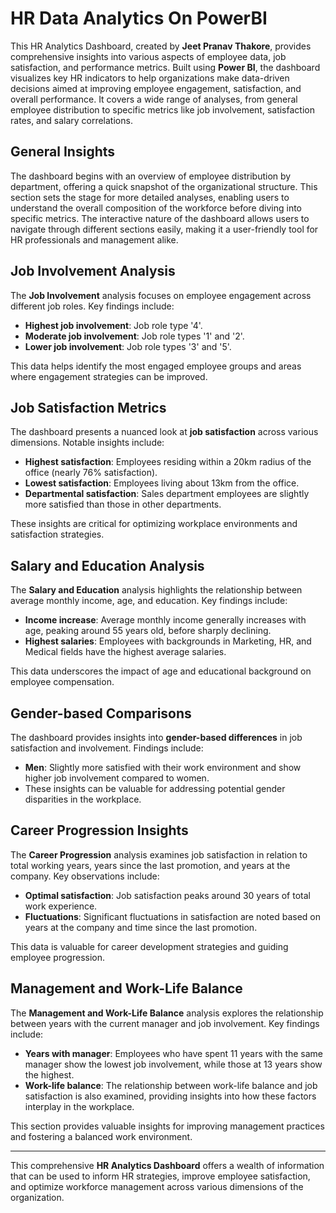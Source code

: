 # HR Data Analytics On PowerBI

This HR Analytics Dashboard, created by **Jeet Pranav Thakore**, provides comprehensive insights into various aspects of employee data, job satisfaction, and performance metrics. Built using **Power BI**, the dashboard visualizes key HR indicators to help organizations make data-driven decisions aimed at improving employee engagement, satisfaction, and overall performance. It covers a wide range of analyses, from general employee distribution to specific metrics like job involvement, satisfaction rates, and salary correlations.

## General Insights
The dashboard begins with an overview of employee distribution by department, offering a quick snapshot of the organizational structure. This section sets the stage for more detailed analyses, enabling users to understand the overall composition of the workforce before diving into specific metrics. The interactive nature of the dashboard allows users to navigate through different sections easily, making it a user-friendly tool for HR professionals and management alike.

## Job Involvement Analysis
The **Job Involvement** analysis focuses on employee engagement across different job roles. Key findings include:
- **Highest job involvement**: Job role type '4'.
- **Moderate job involvement**: Job role types '1' and '2'.
- **Lower job involvement**: Job role types '3' and '5'.

This data helps identify the most engaged employee groups and areas where engagement strategies can be improved.

## Job Satisfaction Metrics
The dashboard presents a nuanced look at **job satisfaction** across various dimensions. Notable insights include:
- **Highest satisfaction**: Employees residing within a 20km radius of the office (nearly 76% satisfaction).
- **Lowest satisfaction**: Employees living about 13km from the office.
- **Departmental satisfaction**: Sales department employees are slightly more satisfied than those in other departments.

These insights are critical for optimizing workplace environments and satisfaction strategies.

## Salary and Education Analysis
The **Salary and Education** analysis highlights the relationship between average monthly income, age, and education. Key findings include:
- **Income increase**: Average monthly income generally increases with age, peaking around 55 years old, before sharply declining.
- **Highest salaries**: Employees with backgrounds in Marketing, HR, and Medical fields have the highest average salaries.

This data underscores the impact of age and educational background on employee compensation.

## Gender-based Comparisons
The dashboard provides insights into **gender-based differences** in job satisfaction and involvement. Findings include:
- **Men**: Slightly more satisfied with their work environment and show higher job involvement compared to women.
- These insights can be valuable for addressing potential gender disparities in the workplace.

## Career Progression Insights
The **Career Progression** analysis examines job satisfaction in relation to total working years, years since the last promotion, and years at the company. Key observations include:
- **Optimal satisfaction**: Job satisfaction peaks around 30 years of total work experience.
- **Fluctuations**: Significant fluctuations in satisfaction are noted based on years at the company and time since the last promotion.

This data is valuable for career development strategies and guiding employee progression.

## Management and Work-Life Balance
The **Management and Work-Life Balance** analysis explores the relationship between years with the current manager and job involvement. Key findings include:
- **Years with manager**: Employees who have spent 11 years with the same manager show the lowest job involvement, while those at 13 years show the highest.
- **Work-life balance**: The relationship between work-life balance and job satisfaction is also examined, providing insights into how these factors interplay in the workplace.

This section provides valuable insights for improving management practices and fostering a balanced work environment.

---

This comprehensive **HR Analytics Dashboard** offers a wealth of information that can be used to inform HR strategies, improve employee satisfaction, and optimize workforce management across various dimensions of the organization.
